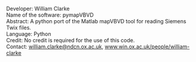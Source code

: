 Developer: William Clarke  
Name of the software: pymapVBVD  
Abstract: A python port of the Matlab mapVBVD tool for reading Siemens Twix files.  
Language: Python  
Credit: No credit is required for the use of this code.  
Contact: william.clarke@ndcn.ox.ac.uk, www.win.ox.ac.uk/people/william-clarke